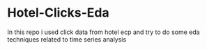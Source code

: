 # Hotel-Clicks-Eda
In this repo i used click data from hotel ecp and try to do some eda techniques related to time series analysis

